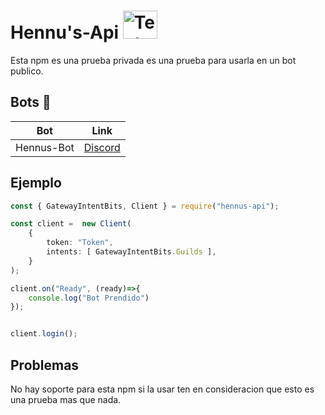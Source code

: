 # Hennu's-Api <img src="https://cdn.discordapp.com/attachments/1123979210151698513/1123979701589901382/logohennus-512.png" alt="Texto alternativo" width="55" height="45">

Esta npm es una prueba privada es una prueba para usarla en un bot publico.


## **Bots** 🤖

| Bot| Link|
|---------|---------|
| Hennus-Bot | [Discord](https://discord.gg/3nqwV9FK4E) |

## Ejemplo

```ts
const { GatewayIntentBits, Client } = require("hennus-api");

const client =  new Client(
    {
        token: "Token",
        intents: [ GatewayIntentBits.Guilds ],  
    }
);

client.on("Ready", (ready)=>{
    console.log("Bot Prendido")
});


client.login();

```

## **Problemas**

No hay soporte para esta npm si la usar ten en consideracion que esto es una prueba mas que nada.